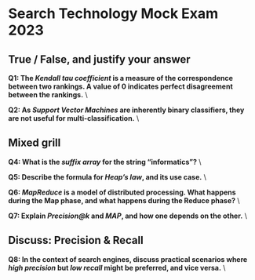 # Search Technology Mock Exam 2023

## True / False, and justify your answer

**Q1: The _Kendall tau coefficient_ is a measure of the correspondence between two rankings. A value of 0 indicates perfect disagreement between the rankings.** \

**Q2: As _Support Vector Machines_ are inherently binary classifiers, they are not useful for multi-classification.** \

## Mixed grill

**Q4: What is the _suffix array_ for the string “informatics”?** \

**Q5: Describe the formula for _Heap’s law_, and its use case.** \

**Q6: _MapReduce_ is a model of distributed processing. What happens during the Map phase, and what happens during the Reduce phase?** \

**Q7: Explain _Precision@k_ and _MAP_, and how one depends on the other.** \

## Discuss: Precision & Recall

**Q8: In the context of search engines, discuss practical scenarios where _high precision_ but _low recall_ might be preferred, and vice versa.** \
